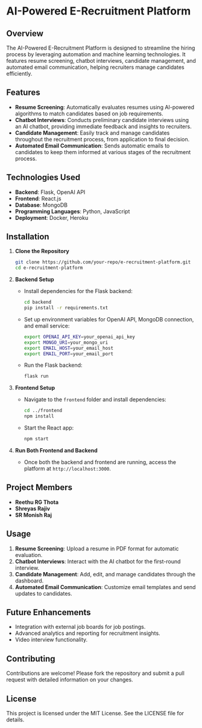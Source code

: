 # AI-Powered E-Recruitment Platform

## Overview

The AI-Powered E-Recruitment Platform is designed to streamline the hiring process by leveraging automation and machine learning technologies. It features resume screening, chatbot interviews, candidate management, and automated email communication, helping recruiters manage candidates efficiently.

## Features

- **Resume Screening**: Automatically evaluates resumes using AI-powered algorithms to match candidates based on job requirements.
- **Chatbot Interviews**: Conducts preliminary candidate interviews using an AI chatbot, providing immediate feedback and insights to recruiters.
- **Candidate Management**: Easily track and manage candidates throughout the recruitment process, from application to final decision.
- **Automated Email Communication**: Sends automatic emails to candidates to keep them informed at various stages of the recruitment process.

## Technologies Used

- **Backend**: Flask, OpenAI API
- **Frontend**: React.js
- **Database**: MongoDB
- **Programming Languages**: Python, JavaScript
- **Deployment**: Docker, Heroku

## Installation

1. **Clone the Repository**
   ```bash
   git clone https://github.com/your-repo/e-recruitment-platform.git
   cd e-recruitment-platform
   ```

2. **Backend Setup**
   * Install dependencies for the Flask backend:
     ```bash
     cd backend
     pip install -r requirements.txt
     ```
   * Set up environment variables for OpenAI API, MongoDB connection, and email service:
     ```bash
     export OPENAI_API_KEY=your_openai_api_key
     export MONGO_URI=your_mongo_uri
     export EMAIL_HOST=your_email_host
     export EMAIL_PORT=your_email_port
     ```
   * Run the Flask backend:
     ```bash
     flask run
     ```

3. **Frontend Setup**
   * Navigate to the `frontend` folder and install dependencies:
     ```bash
     cd ../frontend
     npm install
     ```
   * Start the React app:
     ```bash
     npm start
     ```

4. **Run Both Frontend and Backend**
   * Once both the backend and frontend are running, access the platform at `http://localhost:3000`.

## Project Members

* **Reethu RG Thota**
* **Shreyas Rajiv**
* **SR Monish Raj**

## Usage

1. **Resume Screening**: Upload a resume in PDF format for automatic evaluation.
2. **Chatbot Interviews**: Interact with the AI chatbot for the first-round interview.
3. **Candidate Management**: Add, edit, and manage candidates through the dashboard.
4. **Automated Email Communication**: Customize email templates and send updates to candidates.

## Future Enhancements

* Integration with external job boards for job postings.
* Advanced analytics and reporting for recruitment insights.
* Video interview functionality.

## Contributing

Contributions are welcome! Please fork the repository and submit a pull request with detailed information on your changes.

## License

This project is licensed under the MIT License. See the LICENSE file for details.
